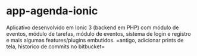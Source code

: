 # app-agenda-ionic
Aplicativo desenvolvido em Ionic 3 (backend em PHP) com módulo de eventos, módulo de tarefas, módulo de eventos, sistema de login e registro e mais algumas features/plugins embutidos. =antigo, adicionar prints de tela, historico de commits no bitbucket=

